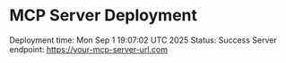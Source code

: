 # MCP Server Deployment
Deployment time: Mon Sep  1 19:07:02 UTC 2025
Status: Success
Server endpoint: https://your-mcp-server-url.com
